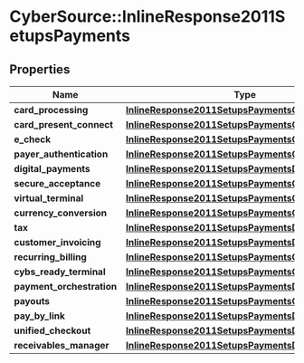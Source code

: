 # CyberSource::InlineResponse2011SetupsPayments

## Properties
Name | Type | Description | Notes
------------ | ------------- | ------------- | -------------
**card_processing** | [**InlineResponse2011SetupsPaymentsCardProcessing**](InlineResponse2011SetupsPaymentsCardProcessing.md) |  | [optional] 
**card_present_connect** | [**InlineResponse2011SetupsPaymentsCardProcessing**](InlineResponse2011SetupsPaymentsCardProcessing.md) |  | [optional] 
**e_check** | [**InlineResponse2011SetupsPaymentsCardProcessing**](InlineResponse2011SetupsPaymentsCardProcessing.md) |  | [optional] 
**payer_authentication** | [**InlineResponse2011SetupsPaymentsCardProcessing**](InlineResponse2011SetupsPaymentsCardProcessing.md) |  | [optional] 
**digital_payments** | [**InlineResponse2011SetupsPaymentsDigitalPayments**](InlineResponse2011SetupsPaymentsDigitalPayments.md) |  | [optional] 
**secure_acceptance** | [**InlineResponse2011SetupsPaymentsCardProcessing**](InlineResponse2011SetupsPaymentsCardProcessing.md) |  | [optional] 
**virtual_terminal** | [**InlineResponse2011SetupsPaymentsCardProcessing**](InlineResponse2011SetupsPaymentsCardProcessing.md) |  | [optional] 
**currency_conversion** | [**InlineResponse2011SetupsPaymentsCardProcessing**](InlineResponse2011SetupsPaymentsCardProcessing.md) |  | [optional] 
**tax** | [**InlineResponse2011SetupsPaymentsDigitalPayments**](InlineResponse2011SetupsPaymentsDigitalPayments.md) |  | [optional] 
**customer_invoicing** | [**InlineResponse2011SetupsPaymentsDigitalPayments**](InlineResponse2011SetupsPaymentsDigitalPayments.md) |  | [optional] 
**recurring_billing** | [**InlineResponse2011SetupsPaymentsCardProcessing**](InlineResponse2011SetupsPaymentsCardProcessing.md) |  | [optional] 
**cybs_ready_terminal** | [**InlineResponse2011SetupsPaymentsCardProcessing**](InlineResponse2011SetupsPaymentsCardProcessing.md) |  | [optional] 
**payment_orchestration** | [**InlineResponse2011SetupsPaymentsDigitalPayments**](InlineResponse2011SetupsPaymentsDigitalPayments.md) |  | [optional] 
**payouts** | [**InlineResponse2011SetupsPaymentsCardProcessing**](InlineResponse2011SetupsPaymentsCardProcessing.md) |  | [optional] 
**pay_by_link** | [**InlineResponse2011SetupsPaymentsDigitalPayments**](InlineResponse2011SetupsPaymentsDigitalPayments.md) |  | [optional] 
**unified_checkout** | [**InlineResponse2011SetupsPaymentsDigitalPayments**](InlineResponse2011SetupsPaymentsDigitalPayments.md) |  | [optional] 
**receivables_manager** | [**InlineResponse2011SetupsPaymentsDigitalPayments**](InlineResponse2011SetupsPaymentsDigitalPayments.md) |  | [optional] 



